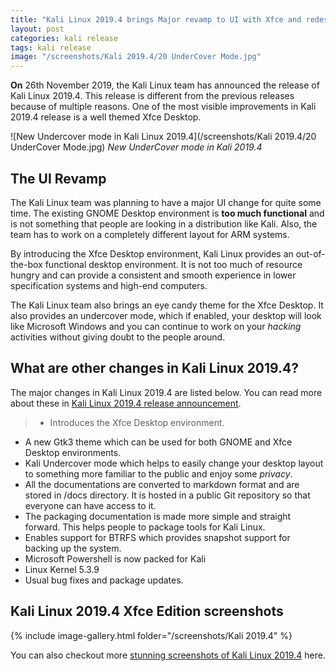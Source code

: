 ```yaml
---
title: "Kali Linux 2019.4 brings Major revamp to UI with Xfce and redesigned theme"
layout: post
categories: kali release
tags: kali release
image: "/screenshots/Kali 2019.4/20 UnderCover Mode.jpg"
---
```


**On** 26th November 2019, the Kali Linux team has announced the release of Kali Linux 2019.4. This release is different from the previous releases because of multiple reasons. One of the most visible improvements in Kali 2019.4 release is a well themed Xfce Desktop.

![New Undercover mode in Kali Linux 2019.4](/screenshots/Kali 2019.4/20 UnderCover Mode.jpg)
*New UnderCover mode in Kali 2019.4*

## The UI Revamp
The Kali Linux team was planning to have a major UI change for quite some time. The existing GNOME Desktop environment is **too much functional** and is not something that people are looking in a distribution like Kali. Also, the team has to work on a completely different layout for ARM systems.

By introducing the Xfce Desktop environment, Kali Linux provides an out-of-the-box functional desktop environment. It is not too much of resource hungry and can provide a consistent and smooth experience in lower specification systems and high-end computers.

The Kali Linux team also brings an eye candy theme for the Xfce Desktop. It also provides an undercover mode, which if enabled, your desktop will look like Microsoft Windows and you can continue to work on your *hacking* activities without giving doubt to the people around.

## What are other changes in Kali Linux 2019.4?
The major changes in Kali Linux 2019.4 are listed below. You can read more about these in [Kali Linux 2019.4 release announcement](https://www.kali.org/news/kali-linux-2019-4-release/).
> - Introduces the Xfce Desktop environment.
- A new Gtk3 theme which can be used for both GNOME and Xfce Desktop environments.
- Kali Undercover mode which helps to easily change your desktop layout to something more familiar to the public and enjoy some *privacy*.
- All the documentations are converted to markdown format and are stored in /docs directory. It is hosted in a public Git repository so that everyone can have access to it.
- The packaging documentation is made more simple and straight forward. This helps people to package tools for Kali Linux.
- Enables support for BTRFS which provides snapshot support for backing up the system.
- Microsoft Powershell is now packed for Kali
- Linux Kernel 5.3.9
- Usual bug fixes and package updates.

## Kali Linux 2019.4 Xfce Edition screenshots

{% include image-gallery.html folder="/screenshots/Kali 2019.4" %}

You can also checkout more [stunning screenshots of Kali Linux 2019.4](https://drasite.com/blog/Kali%202019.4%20new%20themes%20%F0%9F%90%89) here.